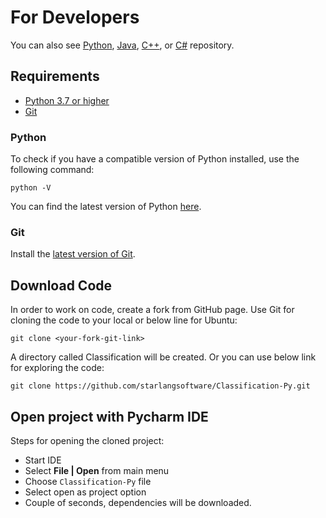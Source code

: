 For Developers
============
You can also see [Python](https://github.com/starlangsoftware/Classification-Py), [Java](https://github.com/starlangsoftware/Classification), [C++](https://github.com/starlangsoftware/Classification-CPP), or [C#](https://github.com/starlangsoftware/Classification-CS) repository.

## Requirements

* [Python 3.7 or higher](#python)
* [Git](#git)

### Python 

To check if you have a compatible version of Python installed, use the following command:

    python -V
    
You can find the latest version of Python [here](https://www.python.org/downloads/).

### Git

Install the [latest version of Git](https://git-scm.com/book/en/v2/Getting-Started-Installing-Git).

## Download Code

In order to work on code, create a fork from GitHub page. 
Use Git for cloning the code to your local or below line for Ubuntu:

	git clone <your-fork-git-link>

A directory called Classification will be created. Or you can use below link for exploring the code:

	git clone https://github.com/starlangsoftware/Classification-Py.git

## Open project with Pycharm IDE

Steps for opening the cloned project:

* Start IDE
* Select **File | Open** from main menu
* Choose `Classification-Py` file
* Select open as project option
* Couple of seconds, dependencies will be downloaded. 
